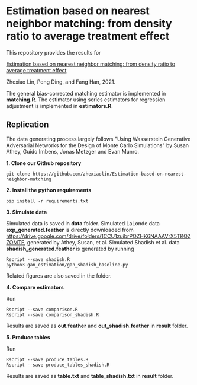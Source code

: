 # Estimation based on nearest neighbor matching: from density ratio to average treatment effect

This repository provides the results for 

[Estimation based on nearest neighbor matching: from density ratio to average treatment effect](https://arxiv.org/abs/2112.13506)

Zhexiao Lin, Peng Ding, and Fang Han, 2021.



The general bias-corrected matching estimator is implemented in **matching.R**. The estimator using series estimators for regression adjustment is implemented in **estimators.R**.



## Replication

The data generating process largely follows "Using Wasserstein Generative Adversarial Networks for the Design of Monte Carlo Simulations" by Susan Athey, Guido Imbens, Jonas Metzger and Evan Munro.

**1. Clone our Github repository**

```
git clone https://github.com/zhexiaolin/Estimation-based-on-nearest-neighbor-matching
```

**2. Install the python requirements**

```
pip install -r requirements.txt
```

**3. Simulate data**

Simulated data is saved in **data** folder. Simulated LaLonde data **exp_generated.feather** is directly downloaded from https://drive.google.com/drive/folders/1CCU1zuibrPOZHK6NAAAVrX5TKQZZOMTF, generated by Athey, Susan, et al. Simulated Shadish et al. data **shadish_generated.feather** is generated by running

```
Rscript --save shadish.R
python3 gan_estimation/gan_shadish_baseline.py
```

Related figures are also saved in the folder.

**4. Compare estimators**

Run

```
Rscript --save comparison.R
Rscript --save comparison_shadish.R
```

Results are saved as **out.feather** and **out_shadish.feather** in **result** folder.

**5. Produce tables**

Run

```
Rscript --save produce_tables.R
Rscript --save produce_tables_shadish.R
```

Results are saved as **table.txt** and **table_shadish.txt** in **result** folder.
